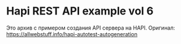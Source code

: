 # Hapi REST API example vol 6

Это архив с примером создания API сервера на HAPI. Оригинал: https://allwebstuff.info/hapi-autotest-autogeneration
